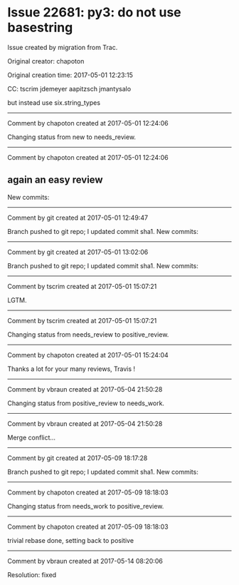 # Issue 22681: py3: do not use basestring

Issue created by migration from Trac.

Original creator: chapoton

Original creation time: 2017-05-01 12:23:15

CC:  tscrim jdemeyer aapitzsch jmantysalo

but instead use six.string_types


---

Comment by chapoton created at 2017-05-01 12:24:06

Changing status from new to needs_review.


---

Comment by chapoton created at 2017-05-01 12:24:06

again an easy review
----
New commits:


---

Comment by git created at 2017-05-01 12:49:47

Branch pushed to git repo; I updated commit sha1. New commits:


---

Comment by git created at 2017-05-01 13:02:06

Branch pushed to git repo; I updated commit sha1. New commits:


---

Comment by tscrim created at 2017-05-01 15:07:21

LGTM.


---

Comment by tscrim created at 2017-05-01 15:07:21

Changing status from needs_review to positive_review.


---

Comment by chapoton created at 2017-05-01 15:24:04

Thanks a lot for your many reviews, Travis !


---

Comment by vbraun created at 2017-05-04 21:50:28

Changing status from positive_review to needs_work.


---

Comment by vbraun created at 2017-05-04 21:50:28

Merge conflict...


---

Comment by git created at 2017-05-09 18:17:28

Branch pushed to git repo; I updated commit sha1. New commits:


---

Comment by chapoton created at 2017-05-09 18:18:03

Changing status from needs_work to positive_review.


---

Comment by chapoton created at 2017-05-09 18:18:03

trivial rebase done, setting back to positive


---

Comment by vbraun created at 2017-05-14 08:20:06

Resolution: fixed
